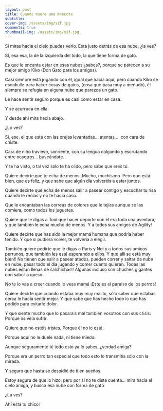 ```yaml
---
layout: post
title: Cuando muere una mascota
subtitle: 
cover-img: /assets/img/sif.jpg
comments: true
thumbnail-img: /assets/img/sif.jpg
---
```



Si miras hacia el cielo puedes verlo. Está justo detrás de esa nube, ¿la ves?

Sí, esa esa, la de la izquierda del todo, la que tiene forma de gato.

Es que le encanta estar en esas nubes ¿sabes?, porque se parecen a su mejor amigo Kiko (Don Gato para los amigos).

Casi siempre está jugando con él, igual que hacía aquí, pero cuando Kiko se escabulle para hacer cosas de gatos, (cosa que pasa muy a menudo), él siempre se refugia en alguna nube que parezca un gato.

Le hace sentir seguro porque es casi como estar en casa.

Y se acurruca en ella.

Y desde ahí mira hacia abajo.

¿Lo ves?

Sí, ese, el que está con las orejas levantadas... atentas...  con cara de chiste.

Cara de niño travieso, sonriente, con su lengua colgando y escrutando entre nosotros... buscándote.

Y te ha visto, o tal vez solo te ha olido, pero sabe que eres tú.

Quiere decirte que te echa de menos. Mucho, muchísimo. Pero que está bien, que es feliz, y que sabe que algún día volveréis a estar juntos.

Quiere decirte que echa de menos salir a pasear contigo y escuchar tu risa cuando le reñías y no te hacía caso.

Que le encantaban las correas de colores que le tejías aunque se las comiera, como todos los juguetes.

Quiere que le digas a Toni que hacer deporte con él era toda una aventura, y que también le echa mucho de menos. Y a todos sus amigos de Agility!

Quiere decirte que has sido la mejor mamá humana que podría haber tenido. Y que si pudiera volver, te volvería a elegir.

También quiere pedirte que le digas a Paris y Noi y a todos sus amigos perrunos, que también les está esperando a ellos. Y que allí se está muy bien!! No tienen que salir a pasear atados, pueden correr y saltar de nube en nube, pasar todo el día jugando y comer cuanto quieran. Todas las nubes están llenas de salchichas!! Algunas incluso son chuches gigantes con sabor a queso.

No te lo vas a creer cuando lo veas mamá ¡Este es el paraíso de los perros!

Quiere decirte que cuando estaba muy muy malito, sólo saber que estabas cerca le hacía sentir mejor. Y que sabe que has hecho todo lo que has podido para evitarle dolor.

Y que siente mucho que lo pasarais mal también vosotros con sus crisis. Porque os veía sufrir.

Quiere que no estéis tristes. Porque él no lo está.

Porque aquí no le duele nada, ni tiene miedo.

Aunque seguramente tú todo esto ya lo sabes, ¿verdad amiga?

Porque era un perro tan especial que todo esto lo transmitía sólo con la mirada.

Y seguro que hasta se despidió de ti en sueños.

Estoy segura de que lo hizo, pero por si no te diste cuenta... mira hacia el cielo amiga, y busca esa nube con forma de gato.

¿La ves?

Ahí está tu chico! 

